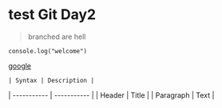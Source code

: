 # test Git Day2

> branched are hell


`console.log("welcome")`


[google](https://www.google.com)


	| Syntax | Description |
| ----------- | ----------- |
| Header | Title |
| Paragraph | Text |